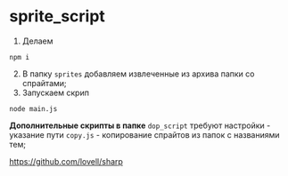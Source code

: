 # sprite_script

1.  Делаем
```
npm i
```
2. В папку `sprites` добавляем извлеченные из архива папки со спрайтами;
3. Запускаем скрип
```
node main.js
```
**Дополнительные скрипты в папке** `dop_script` 
требуют настройки - указание пути
`copy.js` - копирование спрайтов из папок с названиями тем;

https://github.com/lovell/sharp
